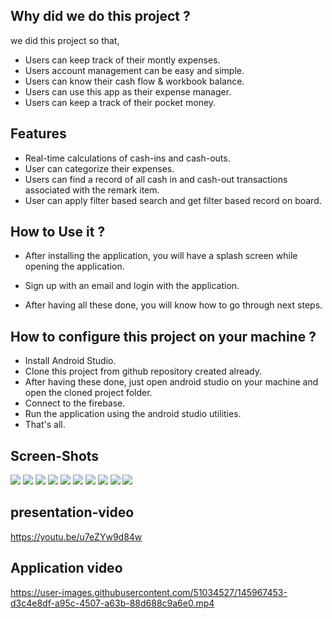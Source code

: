 ## Why did we do this project ?

we did this project so that, 
- Users can keep track of their montly expenses.
- Users account management can be easy and simple.
- Users can know their cash flow & workbook balance.
- Users can use this app as their expense manager.
- Users can keep a track of their pocket money.



## Features

- Real-time calculations of cash-ins and cash-outs.
-  User can categorize their expenses.
- Users can find a record of all cash in and cash-out transactions associated with the remark item.
- User can apply filter based search and get filter based record on board.


## How to Use it ?

- After installing the application, you will have a splash screen while opening the application. 

- Sign up with an email and login with the application.

- After having all these done, you will know how to go through next steps. 



## How to configure this project on your machine ?

- Install Android Studio.
- Clone this project from github repository created already.
- After having these done, just open android studio on your machine and open the  cloned project folder.
- Connect to the firebase. 
- Run the application using the android studio utilities.
- That's all. 



## Screen-Shots

![](Images/1.jpg)
![](Images/2.jpg)
![](Images/3.jpg)
![](Images/4.jpg)
![](Images/5.jpg)
![](Images/6.jpg)
![](Images/7.jpg)
![](Images/8.jpg)
![](Images/9.jpg)
![](Images/10.jpg)

## presentation-video
https://youtu.be/u7eZYw9d84w

## Application video


https://user-images.githubusercontent.com/51034527/145967453-d3c4e8df-a95c-4507-a63b-88d688c9a6e0.mp4


